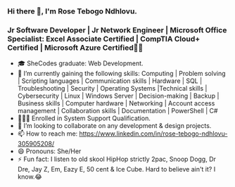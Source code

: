 ### Hi there 👋, I'm Rose Tebogo Ndhlovu.
### Jr Software Developer | Jr Network Engineer | Microsoft Office Specialist: Excel Associate Certified | CompTIA Cloud+ Certified | Microsoft Azure Certified👩‍💻

- 🎓 SheCodes graduate: Web Development.
- 🔭 I’m currently gaining the following skills: Computing | Problem solving | Scripting languages | Communication skills | Hardware | SQL | Troubleshooting | Security | Operating Systems |Technical skills | Cybersecurity | Linux | Windows Server | Decision-making | Backup | Business skills | Computer hardware | Networking | Account access management | Collaboration skills | Documentation | PowerShell | C#
- 👩🏽‍💻 Enrolled in System Support Qualification.
- 👯 I’m looking to collaborate on any development & design projects.
- 📫 How to reach me: https://www.linkedin.com/in/rose-tebogo-ndhlovu-305905208/ 
- 😄 Pronouns: She/Her
- ⚡ Fun fact: I listen to old skool HipHop strictly 2pac, Snoop Dogg, Dr Dre, Jay Z, Em, Eazy E, 50 cent & Ice Cube. Hard to believe ain't it? I know.😂
